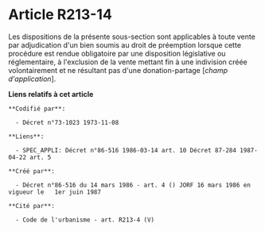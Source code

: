 # Article R213-14

Les dispositions de la présente sous-section sont applicables à toute vente par adjudication d'un bien soumis au droit de
préemption lorsque cette procédure est rendue obligatoire par une disposition législative ou réglementaire, à l'exclusion de
la vente mettant fin à une indivision créée volontairement et ne résultant pas d'une donation-partage [*champ
d'application*].

**Liens relatifs à cet article**

	**Codifié par**:

	  - Décret n°73-1023 1973-11-08

	**Liens**:

	  - SPEC_APPLI: Décret n°86-516 1986-03-14 art. 10 Décret 87-284 1987-04-22 art. 5

	**Créé par**:

	  - Décret n°86-516 du 14 mars 1986 - art. 4 () JORF 16 mars 1986 en vigueur le   1er juin 1987

	**Cité par**:

	  - Code de l'urbanisme - art. R213-4 (V)
